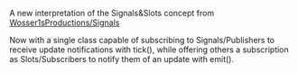A new interpretation of the Signals&Slots concept from [Wosser1sProductions/Signals](https://github.com/Wosser1sProductions/Signals)

  Now with a single class capable of subscribing to Signals/Publishers to receive update notifications with tick(),
  while offering others a subscription as Slots/Subscribers to notify them of an update with emit().
